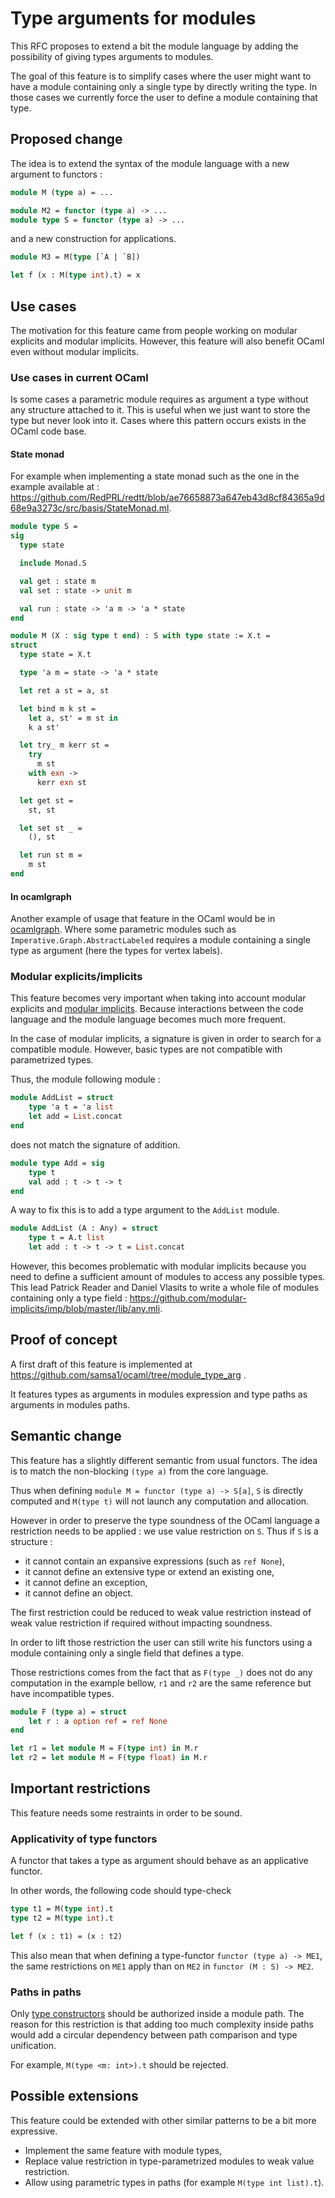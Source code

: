 
# Type arguments for modules

This RFC proposes to extend a bit the module language by adding the possibility
of giving types arguments to modules.

The goal of this feature is to simplify cases where the user might want
to have a module containing only a single type by directly writing the type.
In those cases we currently force the user to define a module containing that
type.

## Proposed change

The idea is to extend the syntax of the module language with a new argument to
functors :

```ocaml
module M (type a) = ...

module M2 = functor (type a) -> ...
module type S = functor (type a) -> ...
```

and a new construction for applications.

```ocaml
module M3 = M(type [`A | `B])

let f (x : M(type int).t) = x
```

## Use cases

The motivation for this feature came from people working on modular explicits 
and modular implicits. However, this feature will also benefit OCaml even
without modular implicits.

### Use cases in current OCaml

Is some cases a parametric module requires as argument a type without any
structure attached to it. This is useful when we just want to store the type
but never look into it. Cases where this pattern occurs exists in the OCaml code
base.

#### State monad

For example when implementing a state monad such as the
one in the example available at :
https://github.com/RedPRL/redtt/blob/ae76658873a647eb43d8cf84365a9d68e9a3273c/src/basis/StateMonad.ml.

```ocaml
module type S =
sig
  type state

  include Monad.S

  val get : state m
  val set : state -> unit m

  val run : state -> 'a m -> 'a * state
end

module M (X : sig type t end) : S with type state := X.t =
struct
  type state = X.t

  type 'a m = state -> 'a * state

  let ret a st = a, st

  let bind m k st =
    let a, st' = m st in
    k a st'

  let try_ m kerr st =
    try
      m st
    with exn ->
      kerr exn st

  let get st =
    st, st

  let set st _ =
    (), st

  let run st m =
    m st
end
```

#### In ocamlgraph

Another example of usage that feature in the OCaml would be in
[ocamlgraph](https://github.com/backtracking/ocamlgraph). Where some parametric
modules such as `Imperative.Graph.AbstractLabeled` requires a module containing
a single type as argument (here the types for vertex labels).

### Modular explicits/implicits

This feature becomes very important when taking into account modular explicits
and [modular implicits](https://arxiv.org/pdf/1512.01895). Because interactions
between the code language and the module language becomes much more frequent.

In the case of modular implicits, a signature is given in order to search for a
compatible module. However, basic types are not compatible with parametrized
types.

Thus, the module following module :

```ocaml
module AddList = struct
    type 'a t = 'a list
    let add = List.concat
end
```

does not match the signature of addition.

```ocaml
module type Add = sig
    type t
    val add : t -> t -> t
end
```

A way to fix this is to add a type argument to the `AddList` module.

```ocaml
module AddList (A : Any) = struct
    type t = A.t list
    let add : t -> t -> t = List.concat
```

However, this becomes problematic with modular implicits because you need to
define a sufficient amount of modules to access any possible types. This lead
Patrick Reader and Daniel Vlasits to write a whole file of modules containing
only a type field :
https://github.com/modular-implicits/imp/blob/master/lib/any.mli.

## Proof of concept

A first draft of this feature is implemented at
https://github.com/samsa1/ocaml/tree/module_type_arg .

It features types as arguments in modules expression and type paths
as arguments in modules paths.

## Semantic change

This feature has a slightly different semantic from usual functors. The idea is
to match the non-blocking `(type a)` from the core language.

Thus when defining `module M = functor (type a) -> S[a]`, `S` is directly
computed and `M(type t)` will not launch any computation and allocation.

However in order to preserve the type soundness of the OCaml language a
restriction needs to be applied : we use value restriction on `S`. Thus if `S` is
a structure :
- it cannot contain an expansive expressions (such as `ref None`),
- it cannot define an extensive type or extend an existing one,
- it cannot define an exception,
- it cannot define an object.

The first restriction could be reduced to weak value restriction instead of weak
value restriction if required without impacting soundness.

In order to lift those restriction the user can still write his functors using
a module containing only a single field that defines a type.


Those restrictions comes from the fact that as `F(type _)` does not do any
computation in the example bellow, `r1` and `r2` are the same reference but have
incompatible types.

```ocaml
module F (type a) = struct
    let r : a option ref = ref None
end

let r1 = let module M = F(type int) in M.r
let r2 = let module M = F(type float) in M.r
```


## Important restrictions

This feature needs some restraints in order to be sound.

### Applicativity of type functors

A functor that takes a type as argument should behave as an applicative functor.

In other words, the following code should type-check

```ocaml
type t1 = M(type int).t
type t2 = M(type int).t

let f (x : t1) = (x : t2)
```

This also mean that when defining a type-functor `functor (type a) -> ME1`,
the same restrictions on `ME1` apply than on `ME2` in `functor (M : S) -> ME2`.

### Paths in paths

Only [type constructors](https://ocaml.org/manual/5.2/names.html#typeconstr)
should be authorized inside a module path. The reason for this restriction is
that adding too much complexity inside paths would add a circular dependency
between path comparison and type unification.

For example, `M(type <m: int>).t` should be rejected.

## Possible extensions

This feature could be extended with other similar patterns to be a bit more expressive.

- Implement the same feature with module types,
- Replace value restriction in type-parametrized modules to weak value restriction.
- Allow using parametric types in paths (for example `M(type int list).t`).
